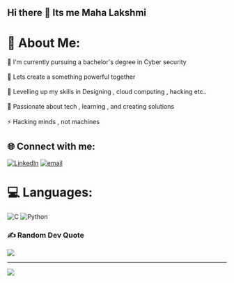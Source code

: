 ## Hi there 👋 Its me Maha Lakshmi

# 💫 About Me:
🔭 I'm currently pursuing a bachelor's degree in Cyber security<br><br>🤝 Lets create a something powerful together<br><br>🌱 Levelling up my skills in Designing , cloud computing , hacking etc..<br><br>💬 Passionate about tech , learning , and creating solutions<br><br>⚡ Hacking minds , not machines



## 🌐 Connect with me:
[![LinkedIn](https://img.shields.io/badge/LinkedIn-%230077B5.svg?logo=linkedin&logoColor=white)](https://linkedin.com/in/https://www.linkedin.com/in/maha-lakshmi-4355b7334) [![email](https://img.shields.io/badge/Email-D14836?logo=gmail&logoColor=white)](mailto:mahalakshmivr20@gmail.com) 

# 💻 Languages:
![C](https://img.shields.io/badge/c-%2300599C.svg?style=for-the-badge&logo=c&logoColor=white) ![Python](https://img.shields.io/badge/python-3670A0?style=for-the-badge&logo=python&logoColor=ffdd54)

### ✍️ Random Dev Quote
![](https://quotes-github-readme.vercel.app/api?type=horizontal&theme=merko)

---
[![](https://visitcount.itsvg.in/api?id=mahavarathan&icon=0&color=0)](https://visitcount.itsvg.in)





